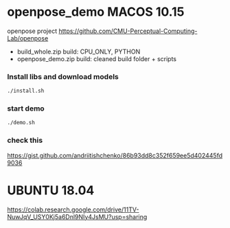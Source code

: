 # openpose_demo MACOS 10.15
openpose project  https://github.com/CMU-Perceptual-Computing-Lab/openpose

* build_whole.zip build: CPU_ONLY, PYTHON
* openpose_demo.zip build: cleaned build folder + scripts

### Install libs and download models
```sh
./install.sh
```

### start demo
```sh
./demo.sh
```

### check this
https://gist.github.com/andriitishchenko/86b93dd8c352f659ee5d402445fd9036


# UBUNTU 18.04
https://colab.research.google.com/drive/11TV-NuwJqV_USY0Kj5a6Dnl9NIy4JsMU?usp=sharing




